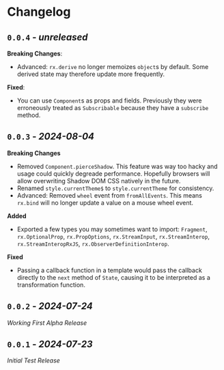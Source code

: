 Changelog
======================================================================

`0.0.4` - _unreleased_
----------------------------------------------------------------------

**Breaking Changes**:

- Advanced: `rx.derive` no longer memoizes `object`s by default. Some derived state may
  therefore update more frequently.

**Fixed**:

- You can use `Component`s as props and fields. Previously they were erroneously treated
  as `Subscribable` because they have a `subscribe` method.

`0.0.3` - _2024-08-04_
----------------------------------------------------------------------

**Breaking Changes**

- Removed `Component.pierceShadow`. This feature was way too hacky and usage could quickly
  degreade performance. Hopefully browsers will allow overwriting Shadow DOM CSS natively
  in the future.
- Renamed `style.currentTheme$` to `style.currentTheme` for consistency.
- Advanced: Removed `wheel` event from `fromAllEvents`. This means `rx.bind` will no
  longer update a value on a mouse wheel event.

**Added**

- Exported a few types you may sometimes want to import: `Fragment`, `rx.OptionalProp`,
  `rx.PropOptions`, `rx.StreamInput`, `rx.StreamInterop`, `rx.StreamInteropRxJS`,
  `rx.ObserverDefinitionInterop`.

**Fixed**

- Passing a callback function in a template would pass the callback directly to the `next`
  method of `State`, causing it to be interpreted as a transformation function.

`0.0.2` - _2024-07-24_
----------------------------------------------------------------------
*Working First Alpha Release*

`0.0.1` - _2024-07-23_
----------------------------------------------------------------------
*Initial Test Release*
